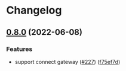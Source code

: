 # Changelog

## [0.8.0](https://www.github.com/google-github-actions/get-gke-credentials/compare/v0.7.0...v0.8.0) (2022-06-08)


### Features

* support connect gateway ([#227](https://www.github.com/google-github-actions/get-gke-credentials/issues/227)) ([f75ef7d](https://www.github.com/google-github-actions/get-gke-credentials/commit/f75ef7d6da6a1620afab3996356e5ff8485a4e94))
